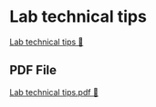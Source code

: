 # Lab technical tips

[Lab technical tips 🔗](https://www.coursera.org/learn/detect-respond-and-recover-from-cloud-cybersecurity-attacks/supplement/dMCx1/lab-technical-tips)

## PDF File

[Lab technical tips.pdf 🔗](https://1drv.ms/b/c/526c45566c8c239a/EQLNVbM64sJOllA_eu01sFYBsjIZcDfdjt4LlV9EFZj0Hg?e=DrIcSc)

